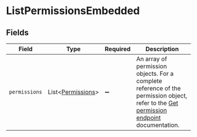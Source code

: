 # ListPermissionsEmbedded


## Fields

| Field                                                                                                                                                    | Type                                                                                                                                                     | Required                                                                                                                                                 | Description                                                                                                                                              |
| -------------------------------------------------------------------------------------------------------------------------------------------------------- | -------------------------------------------------------------------------------------------------------------------------------------------------------- | -------------------------------------------------------------------------------------------------------------------------------------------------------- | -------------------------------------------------------------------------------------------------------------------------------------------------------- |
| `permissions`                                                                                                                                            | List\<[Permissions](../../models/operations/Permissions.md)>                                                                                             | :heavy_minus_sign:                                                                                                                                       | An array of permission objects. For a complete reference of the permission object, refer to the [Get permission endpoint](get-permission) documentation. |